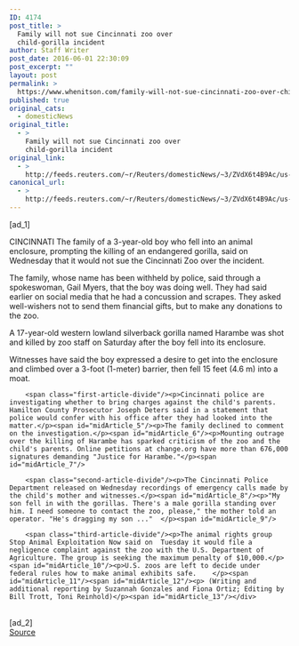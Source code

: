 ```yaml
---
ID: 4174
post_title: >
  Family will not sue Cincinnati zoo over
  child-gorilla incident
author: Staff Writer
post_date: 2016-06-01 22:30:09
post_excerpt: ""
layout: post
permalink: >
  https://www.whenitson.com/family-will-not-sue-cincinnati-zoo-over-child-gorilla-incident/
published: true
original_cats:
  - domesticNews
original_title:
  - >
    Family will not sue Cincinnati zoo over
    child-gorilla incident
original_link:
  - >
    http://feeds.reuters.com/~r/Reuters/domesticNews/~3/ZVdX6t4B9Ac/us-ohio-gorilla-idUSKCN0YN4YJ
canonical_url:
  - >
    http://feeds.reuters.com/~r/Reuters/domesticNews/~3/ZVdX6t4B9Ac/us-ohio-gorilla-idUSKCN0YN4YJ
---
```

 [ad_1]
<br><div id="articleText">
<span id="midArticle_start"/>

<span id="midArticle_0"/><span class="focusParagraph" readability="6"><p><span class="articleLocation">CINCINNATI</span> The family of a 3-year-old boy who fell into an animal enclosure, prompting the killing of an endangered gorilla, said on Wednesday that it would not sue the Cincinnati Zoo over the incident.</p></span><span id="midArticle_1"/><p>The family, whose name has been withheld by police, said through a spokeswoman, Gail Myers, that the boy was doing well. They had said earlier on social media that he had a concussion and scrapes. They asked well-wishers not to send them financial gifts, but to make any donations to the zoo.</p><span id="midArticle_2"/><p>A 17-year-old western lowland silverback gorilla named Harambe was shot and killed by zoo staff on Saturday after the boy fell into its enclosure. </p><span id="midArticle_3"/><p>Witnesses have said the boy expressed a desire to get into the enclosure and climbed over a 3-foot (1-meter) barrier, then fell 15 feet (4.6 m) into a moat. </p><span id="midArticle_4"/>
        
        <span class="first-article-divide"/><p>Cincinnati police are investigating whether to bring charges against the child's parents. Hamilton County Prosecutor Joseph Deters said in a statement that police would confer with his office after they had looked into the matter.</p><span id="midArticle_5"/><p>The family declined to comment on the investigation.</p><span id="midArticle_6"/><p>Mounting outrage over the killing of Harambe has sparked criticism of the zoo and the child's parents. Online petitions at change.org have more than 676,000 signatures demanding "Justice for Harambe."</p><span id="midArticle_7"/>
        
        <span class="second-article-divide"/><p>The Cincinnati Police Department released on Wednesday recordings of emergency calls made by the child's mother and witnesses.</p><span id="midArticle_8"/><p>"My son fell in with the gorillas. There's a male gorilla standing over him. I need someone to contact the zoo, please," the mother told an operator. "He's dragging my son ..."  </p><span id="midArticle_9"/>
        
        <span class="third-article-divide"/><p>The animal rights group Stop Animal Exploitation Now said on  Tuesday it would file a negligence complaint against the zoo with the U.S. Department of Agriculture. The group is seeking the maximum penalty of $10,000.</p><span id="midArticle_10"/><p>U.S. zoos are left to decide under federal rules how to make animal exhibits safe.    </p><span id="midArticle_11"/><span id="midArticle_12"/><p> (Writing and additional reporting by Suzannah Gonzales and Fiona Ortiz; Editing by Bill Trott, Toni Reinhold)</p><span id="midArticle_13"/></div>
<br>[ad_2]
<br><a href="http://feeds.reuters.com/~r/Reuters/domesticNews/~3/ZVdX6t4B9Ac/us-ohio-gorilla-idUSKCN0YN4YJ">Source </a>